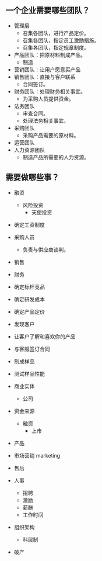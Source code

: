 ## 一个企业需要哪些团队？
- 管理层
  - 召集各团队，进行产品定价。
  - 召集各团队，指定员工激励措施。
  - 召集各团队，指定规章制度。
- 产品团队：把原材料制成产品。
  - 制造
- 营销团队：让用户愿意买产品
- 销售团队：直接与客户联系
  - 合同签订。
- 财务团队：处理财务相关事宜。
  - 为采购人员提供资金。
- 法务团队
  - 审查合同。
  - 处理法务相关事宜。
- 采购团队
  - 采购产品需要的原材料。
- 运营团队
- 人力资源团队
  - 制造产品所需要的人力资源。

## 需要做哪些事？

- 融资
  - 风险投资
    - 天使投资

- 确定工资制度

- 采购人员
  - 负责与供应商谈判。

- 销售

- 财务

- 确定标杆竞品

- 确定研发成本

- 确定产品定价

- 发现客户

- 让客户了解和喜欢你的产品

- 与客服签订合同

- 制成样品

- 测试样品性能

- 商业实体

  - 公司

- 资金来源

  - 融资
    - 上市

- 产品

- 市场营销 marketing

- 售后

- 人事

  - 招聘
  - 激励
  - 薪酬
  - 工作时间

- 组织架构

  - 科层制

- 破产